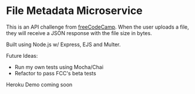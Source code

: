 # File Metadata Microservice

This is an API challenge from [freeCodeCamp](https://www.freecodecamp.com/challenges/file-metadata-microservice). When the user uploads a file, they will receive a JSON response with the file size in bytes.

Built using Node.js w/ Express, EJS and Multer.

Future Ideas:
- Run my own tests using Mocha/Chai
- Refactor to pass FCC's beta tests

Heroku Demo coming soon
